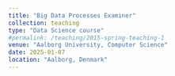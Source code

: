 ```yaml
---
title: "Big Data Processes Examiner"
collection: teaching
type: "Data Science course"
#permalink: /teaching/2015-spring-teaching-1
venue: "Aalborg University, Computer Science"
date: 2025-01-07
location: "Aalborg, Denmark"
---
```

